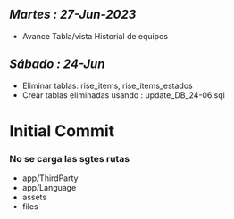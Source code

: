 ## _Martes : 27-Jun-2023_

- Avance Tabla/vista Historial de equipos

## _Sábado : 24-Jun_

- Eliminar tablas: rise_items, rise_items_estados 
- Crear tablas eliminadas usando : update_DB_24-06.sql

# Initial Commit 
### No se carga las sgtes rutas
- app/ThirdParty
- app/Language
- assets
- files

